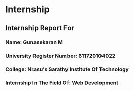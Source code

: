 # Internship
## Internship Report For
### Name: Gunasekaran M
### University Register Number: 611720104022
### College: Nrasu's Sarathy Institute Of Technology
### Internship In The Field Of: Web Development
